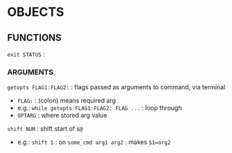 # OBJECTS

## FUNCTIONS
`exit STATUS` :  

### ARGUMENTS
`getopts FLAG1:FLAG2:` : flags passed as arguments to command, via terminal  
*	`FLAG:` : (colon) means required arg
*	e.g.: `while getopts FLAG1:FLAG2: FLAG ...` : loop through
*	`OPTARG` : where stored arg value

`shift NUM` : shift start of `$@`  
*	e.g.: `shift 1` : on `some_cmd arg1 arg2` : makes `$1=arg2`  

